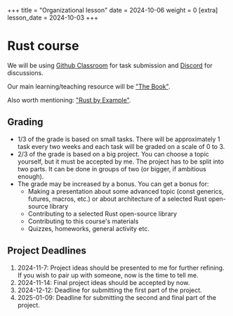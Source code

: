 +++
title = "Organizational lesson"
date = 2024-10-06
weight = 0
[extra]
lesson_date = 2024-10-03
+++

# Rust course

We will be using [Github Classroom](https://classroom.github.com) for task submission and [Discord](https://discord.gg/UyvepYkPs9) for discussions.

Our main learning/teaching resource will be ["The Book"](https://doc.rust-lang.org/stable/book/).

Also worth mentioning: ["Rust by Example"](https://doc.rust-lang.org/rust-by-example/index.html).

## Grading

- 1/3 of the grade is based on small tasks. There will be approximately 1 task every two weeks and each task will be graded on a scale of 0 to 3.
- 2/3 of the grade is based on a big project. You can choose a topic yourself, but it must be accepted by me. The project has to be split into two parts. It can be done in groups of two (or bigger, if ambitious enough).
- The grade may be increased by a bonus. You can get a bonus for:
  - Making a presentation about some advanced topic (const generics, futures, macros, etc.) or about architecture of a selected Rust open-source library
  - Contributing to a selected Rust open-source library
  - Contributing to this course's materials
  - Quizzes, homeworks, general activity etc.

## Project Deadlines

1. 2024-11-7: Project ideas should be presented to me for further refining. If you wish to pair up with someone, now is the time to tell me.
2. 2024-11-14: Final project ideas should be accepted by now.
3. 2024-12-12: Deadline for submitting the first part of the project.
4. 2025-01-09: Deadline for submitting the second and final part of the project.
